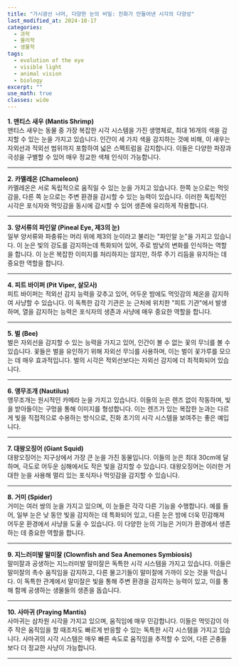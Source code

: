 ```yaml
---
title: "가시광선 너머, 다양한 눈의 비밀: 진화가 만들어낸 시각의 다양성"
last_modified_at: 2024-10-17
categories:
  - 과학
  - 물리학
  - 생물학
tags:
  - evolution of the eye
  - visible light
  - animal vision
  - biology
excerpt: ""
use_math: true
classes: wide
---
```



<center>
<picture>
  <source srcset='{{"/assets/img/posts/Eyes/a.webp" | relative_url}}' type="image/webp">
</picture>
</center>

**1. 맨티스 새우 (Mantis Shrimp)**  
맨티스 새우는 동물 중 가장 복잡한 시각 시스템을 가진 생명체로, 최대 16개의 색을 감지할 수 있는 눈을 가지고 있습니다. 인간이 세 가지 색을 감지하는 것에 비해, 이 새우는 자외선과 적외선 범위까지 포함하여 넓은 스펙트럼을 감지합니다. 이들은 다양한 파장과 극성을 구별할 수 있어 매우 정교한 색채 인식이 가능합니다.

---

<center>
<picture>
  <source srcset='{{"/assets/img/posts/Eyes/e.webp" | relative_url}}' type="image/webp">
</picture>
</center>

**2. 카멜레온 (Chameleon)**  
카멜레온은 서로 독립적으로 움직일 수 있는 눈을 가지고 있습니다. 한쪽 눈으로는 먹잇감을, 다른 쪽 눈으로는 주변 환경을 감시할 수 있는 능력이 있습니다. 이러한 독립적인 시각은 포식자와 먹잇감을 동시에 감시할 수 있어 생존에 유리하게 작용합니다.

---

**3. 양서류의 파인알 (Pineal Eye, 제3의 눈)**  
일부 양서류와 파충류는 머리 위에 제3의 눈이라고 불리는 "파인알 눈"을 가지고 있습니다. 이 눈은 빛의 강도를 감지하는데 특화되어 있어, 주로 밤낮의 변화를 인식하는 역할을 합니다. 이 눈은 복잡한 이미지를 처리하지는 않지만, 하루 주기 리듬을 유지하는 데 중요한 역할을 합니다.

---

<center>
<picture>
  <source srcset='{{"/assets/img/posts/Eyes/g.webp" | relative_url}}' type="image/webp">
</picture>
</center>

**4. 피트 바이퍼 (Pit Viper, 살모사)**  
피트 바이퍼는 적외선 감지 능력을 갖추고 있어, 어두운 밤에도 먹잇감의 체온을 감지하여 사냥할 수 있습니다. 이 독특한 감각 기관은 눈 근처에 위치한 "피트 기관"에서 발생하며, 열을 감지하는 능력은 포식자의 생존과 사냥에 매우 중요한 역할을 합니다.

---

<center>
<picture>
  <source srcset='{{"/assets/img/posts/Eyes/f.webp" | relative_url}}' type="image/webp">
</picture>
<picture>
  <source srcset='{{"/assets/img/posts/Eyes/h.webp" | relative_url}}' type="image/webp">
</picture>
</center>

**5. 벌 (Bee)**  
벌은 자외선을 감지할 수 있는 능력을 가지고 있어, 인간이 볼 수 없는 꽃의 무늬를 볼 수 있습니다. 꽃들은 벌을 유인하기 위해 자외선 무늬를 사용하며, 이는 벌이 꽃가루를 모으는 데 매우 효과적입니다. 벌의 시각은 적외선보다는 자외선 감지에 더 최적화되어 있습니다.

---

<center>
<picture>
  <source srcset='{{"/assets/img/posts/Eyes/c.webp" | relative_url}}' type="image/webp">
</picture>
</center>

**6. 앵무조개 (Nautilus)**  
앵무조개는 원시적인 카메라 눈을 가지고 있습니다. 이들의 눈은 렌즈 없이 작동하며, 빛을 받아들이는 구멍을 통해 이미지를 형성합니다. 이는 렌즈가 있는 복잡한 눈과는 다르게 빛을 직접적으로 수용하는 방식으로, 진화 초기의 시각 시스템을 보여주는 좋은 예입니다.

---

<center>
<picture>
  <source srcset='{{"/assets/img/posts/Eyes/b.webp" | relative_url}}' type="image/webp">
</picture>
</center>

**7. 대왕오징어 (Giant Squid)**  
대왕오징어는 지구상에서 가장 큰 눈을 가진 동물입니다. 이들의 눈은 최대 30cm에 달하며, 극도로 어두운 심해에서도 작은 빛을 감지할 수 있습니다. 대왕오징어는 이러한 거대한 눈을 사용해 멀리 있는 포식자나 먹잇감을 감지할 수 있습니다.

---

**8. 거미 (Spider)**  
거미는 여러 쌍의 눈을 가지고 있으며, 이 눈들은 각각 다른 기능을 수행합니다. 예를 들어, 일부 눈은 낮 동안 빛을 감지하는 데 특화되어 있고, 다른 눈은 밤에 더욱 민감해져 어두운 환경에서 사냥을 도울 수 있습니다. 이 다양한 눈의 기능은 거미가 환경에서 생존하는 데 중요한 역할을 합니다.

---

**9. 지느러미발 말미잘 (Clownfish and Sea Anemones Symbiosis)**  
말미잘과 공생하는 지느러미발 말미잘은 독특한 시각 시스템을 가지고 있습니다. 이들은 말미잘의 촉수 움직임을 감지하고, 다른 물고기들이 말미잘에 가까이 오는 것을 막습니다. 이 독특한 관계에서 말미잘은 빛을 통해 주변 환경을 감지하는 능력이 있고, 이를 통해 함께 공생하는 생물들의 생존을 돕습니다.

---


<center>
<picture>
  <source srcset='{{"/assets/img/posts/Eyes/i.webp" | relative_url}}' type="image/webp">
</picture>
<picture>
  <source srcset='{{"/assets/img/posts/Eyes/j.webp" | relative_url}}' type="image/webp">
</picture>
</center>

**10. 사마귀 (Praying Mantis)**  
사마귀는 삼차원 시각을 가지고 있으며, 움직임에 매우 민감합니다. 이들은 먹잇감이 아주 작은 움직임을 할 때조차도 빠르게 반응할 수 있는 독특한 시각 시스템을 가지고 있습니다. 사마귀의 시각 시스템은 매우 빠른 속도로 움직임을 추적할 수 있어, 다른 곤충들보다 더 정교한 사냥이 가능합니다.

---

